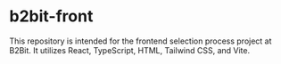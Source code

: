 # b2bit-front
This repository is intended for the frontend selection process project at B2Bit. It utilizes React, TypeScript, HTML, Tailwind CSS, and Vite.

